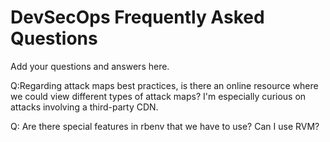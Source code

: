 # DevSecOps Frequently Asked Questions

Add your questions and answers here.

Q:Regarding attack maps best practices, is there an online resource where we could view different types of attack maps?  I'm especially curious on attacks involving a third-party CDN.

Q: Are there special features in rbenv that we have to use? Can I use RVM?
